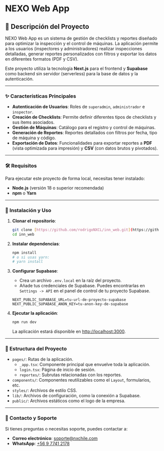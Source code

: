# NEXO Web App

## 📝 Descripción del Proyecto

NEXO Web App es un sistema de gestión de checklists y reportes diseñado para optimizar la inspección y el control de máquinas. La aplicación permite a los usuarios (inspectores y administradores) realizar inspecciones detalladas, generar reportes personalizados con filtros y exportar los datos en diferentes formatos (PDF y CSV).

Este proyecto utiliza la tecnología **Next.js** para el frontend y **Supabase** como backend sin servidor (serverless) para la base de datos y la autenticación.

---

### ✨ Características Principales

-   **Autenticación de Usuarios**: Roles de `superadmin`, `administrador` e `inspector`.
-   **Creación de Checklists**: Permite definir diferentes tipos de checklists y sus ítems asociados.
-   **Gestión de Máquinas**: Catálogo para el registro y control de máquinas.
-   **Generación de Reportes**: Reportes detallados con filtros por fecha, tipo de máquina y código.
-   **Exportación de Datos**: Funcionalidades para exportar reportes a **PDF** (vista optimizada para impresión) y **CSV** (con datos brutos y pivotados).

---

### 🛠️ Requisitos

Para ejecutar este proyecto de forma local, necesitas tener instalado:

-   **Node.js** (versión 18 o superior recomendada)
-   **npm** o **Yarn**

---

### 🚀 Instalación y Uso

1.  **Clonar el repositorio**:
    ```bash
    git clone [https://github.com/rodrigoNXCL/inn_web.git](https://github.com/rodrigoNXCL/inn_web.git)
    cd inn_web
    ```

2.  **Instalar dependencias**:
    ```bash
    npm install
    # o si usas yarn:
    # yarn install
    ```

3.  **Configurar Supabase**:
    * Crea un archivo `.env.local` en la raíz del proyecto.
    * Añade tus credenciales de Supabase. Puedes encontrarlas en `Settings -> API` en el panel de control de tu proyecto Supabase.
    ```env
    NEXT_PUBLIC_SUPABASE_URL=tu-url-de-proyecto-supabase
    NEXT_PUBLIC_SUPABASE_ANON_KEY=tu-anon-key-de-supabase
    ```

4.  **Ejecutar la aplicación**:
    ```bash
    npm run dev
    ```
    La aplicación estará disponible en [http://localhost:3000](http://localhost:3000).

---

### 📂 Estructura del Proyecto

-   `pages/`: Rutas de la aplicación.
    -   `_app.tsx`: Componente principal que envuelve toda la aplicación.
    -   `login.tsx`: Página de inicio de sesión.
    -   `reportes/`: Subrutas relacionadas con los reportes.
-   `components/`: Componentes reutilizables como el `Layout`, formularios, etc.
-   `styles/`: Archivos de estilo CSS.
-   `lib/`: Archivos de configuración, como la conexión a Supabase.
-   `public/`: Archivos estáticos como el logo de la empresa.

---

### 📧 Contacto y Soporte

Si tienes preguntas o necesitas soporte, puedes contactar a:

-   **Correo electrónico**: [soporte@nxchile.com](mailto:soporte@nxchile.com)
-   **WhatsApp**: [+56 9 7741 2178](https://wa.me/56977412178)